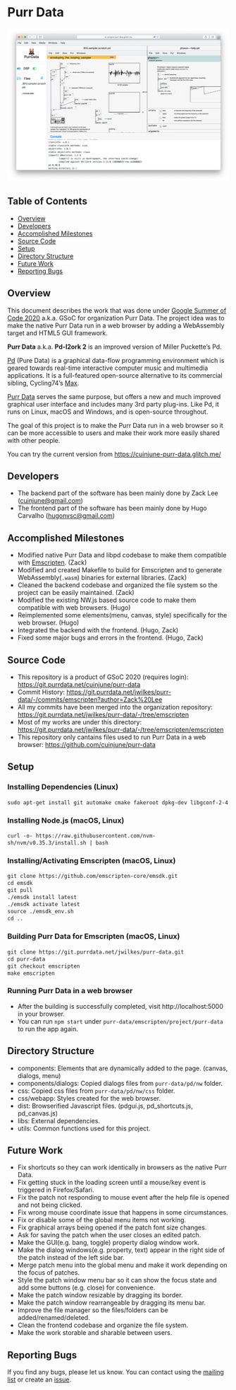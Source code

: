 # Purr Data
<img src="screenshot.png" alt="screenshot" width="1000"/>

## Table of Contents
- [Overview](#overview)
- [Developers](#developers)
- [Accomplished Milestones](#accomplished-milestones)
- [Source Code](#source-code)
- [Setup](#setup)
- [Directory Structure](#directory-structure)
- [Future Work](#future-work)
- [Reporting Bugs](#reporting-bugs)

## Overview
This document describes the work that was done under [Google Summer of Code 2020](https://summerofcode.withgoogle.com/) a.k.a. GSoC for organization Purr Data. The project idea was to make the native Purr Data run in a web browser by adding a WebAssembly target and HTML5 GUI framework.

**Purr Data** a.k.a. **Pd-l2ork 2** is an improved version of Miller Puckette’s Pd.

[Pd](https://puredata.info/) (Pure Data) is a graphical data-flow programming environment which is geared towards real-time interactive computer music and multimedia applications. It is a full-featured open-source alternative to its commercial sibling, Cycling74’s [Max](https://cycling74.com/products/max-features).

[Purr Data](https://agraef.github.io/purr-data/) serves the same purpose, but offers a new and much improved graphical user interface and includes many 3rd party plug-ins. Like Pd, it runs on Linux, macOS and Windows, and is open-source throughout.

The goal of this project is to make the Purr Data run in a web browser so it can be more accessible to users and make their work more easily shared with other people.

You can try the current version from https://cuinjune-purr-data.glitch.me/

## Developers
- The backend part of the software has been mainly done by Zack Lee (cuinjune@gmail.com)
- The frontend part of the software has been mainly done by Hugo Carvalho (hugonvsc@gmail.com)

## Accomplished Milestones
- Modified native Purr Data and libpd codebase to make them compatible with [Emscripten](https://emscripten.org/). (Zack)
- Modified and created Makefile to build for Emscripten and to generate WebAssembly(`.wasm`) binaries for external libraries. (Zack)
- Cleaned the backend codebase and organized the file system so the project can be easily maintained. (Zack)
- Modified the existing NW.js based source code to make them compatible with web browsers. (Hugo)
- Reimplemented some elements(menu, canvas, style) specifically for the web browser. (Hugo)
- Integrated the backend with the frontend. (Hugo, Zack)
- Fixed some major bugs and errors in the frontend. (Hugo, Zack)

## Source Code
- This repository is a product of GSoC 2020 (requires login): https://git.purrdata.net/cuinjune/purr-data
- Commit History: https://git.purrdata.net/jwilkes/purr-data/-/commits/emscripten?author=Zack%20Lee
- All my commits have been merged into the organization repository: https://git.purrdata.net/jwilkes/purr-data/-/tree/emscripten
- Most of my works are under this directory: https://git.purrdata.net/jwilkes/purr-data/-/tree/emscripten/emscripten
- This repository only cantains files used to run Purr Data in a web browser: https://github.com/cuinjune/purr-data

## Setup

### Installing Dependencies (Linux)
```
sudo apt-get install git automake cmake fakeroot dpkg-dev libgconf-2-4
```

### Installing Node.js (macOS, Linux)
```
curl -o- https://raw.githubusercontent.com/nvm-sh/nvm/v0.35.3/install.sh | bash
```

### Installing/Activating Emscripten (macOS, Linux)
```
git clone https://github.com/emscripten-core/emsdk.git
cd emsdk
git pull
./emsdk install latest
./emsdk activate latest
source ./emsdk_env.sh
cd ..
```

### Building Purr Data for Emscripten (macOS, Linux)
```
git clone https://git.purrdata.net/jwilkes/purr-data.git
cd purr-data
git checkout emscripten
make emscripten
```

### Running Purr Data in a web browser
- After the building is successfully completed, visit http://localhost:5000 in your browser.
- You can run `npm start` under `purr-data/emscripten/project/purr-data` to run the app again.

## Directory Structure
- components: Elements that are dynamically added to the page. (canvas, dialogs, menu)
- components/dialogs: Copied dialogs files from `purr-data/pd/nw` folder.
- css: Copied css files from `purr-data/pd/nw/css` folder.
- css/webapp: Styles created for the web browser.
- dist: Browserified Javascript files. (pdgui.js, pd_shortcuts.js, pd_canvas.js)
- libs: External dependencies.
- utils: Common functions used for this project.

## Future Work
- Fix shortcuts so they can work identically in browsers as the native Purr Data.
- Fix getting stuck in the loading screen until a mouse/key event is triggered in Firefox/Safari.
- Fix the patch not responding to mouse event after the help file is opened and not being clicked.
- Fix wrong mouse coordinate issue that happens in some circumstances.
- Fix or disable some of the global menu items not working.
- Fix graphical arrays being opened if the patch font size changes. 
- Ask for saving the patch when the user closes an edited patch.
- Make the GUI(e.g. bang, toggle) property dialog window work.
- Make the dialog windows(e.g. property, text) appear in the right side of the patch instead of the left side bar.
- Merge patch menu into the global menu and make it work depending on the focus of patches.
- Style the patch window menu bar so it can show the focus state and add some buttons (e.g. close) for convenience.
- Make the patch window resizable by dragging its border.
- Make the patch window rearrangeable by dragging its menu bar.
- Improve the file manager so the files/folders can be added/renamed/deleted.
- Clean the frontend codebase and organize the file system.
- Make the work storable and sharable between users.

## Reporting Bugs
If you find any bugs, please let us know. You can contact using the [mailing list](http://disis.music.vt.edu/listinfo/l2ork-dev) or create an [issue](https://git.purrdata.net/jwilkes/purr-data/-/issues).
